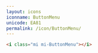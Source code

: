 ```yaml
---
layout: icons
iconname: ButtonMenu
unicode: EA81
permalink: /icon/ButtonMenu/
---
```


``` html
<i class="mi mi-ButtonMenu"></i>
```
